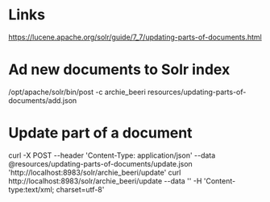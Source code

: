 # Links
https://lucene.apache.org/solr/guide/7_7/updating-parts-of-documents.html


# Ad new documents to Solr index
/opt/apache/solr/bin/post -c archie_beeri resources/updating-parts-of-documents/add.json

# Update part of a document
curl -X POST --header 'Content-Type: application/json' --data @resources/updating-parts-of-documents/update.json 'http://localhost:8983/solr/archie_beeri/update'
curl http://localhost:8983/solr/archie_beeri/update --data '<commit/>' -H 'Content-type:text/xml; charset=utf-8'